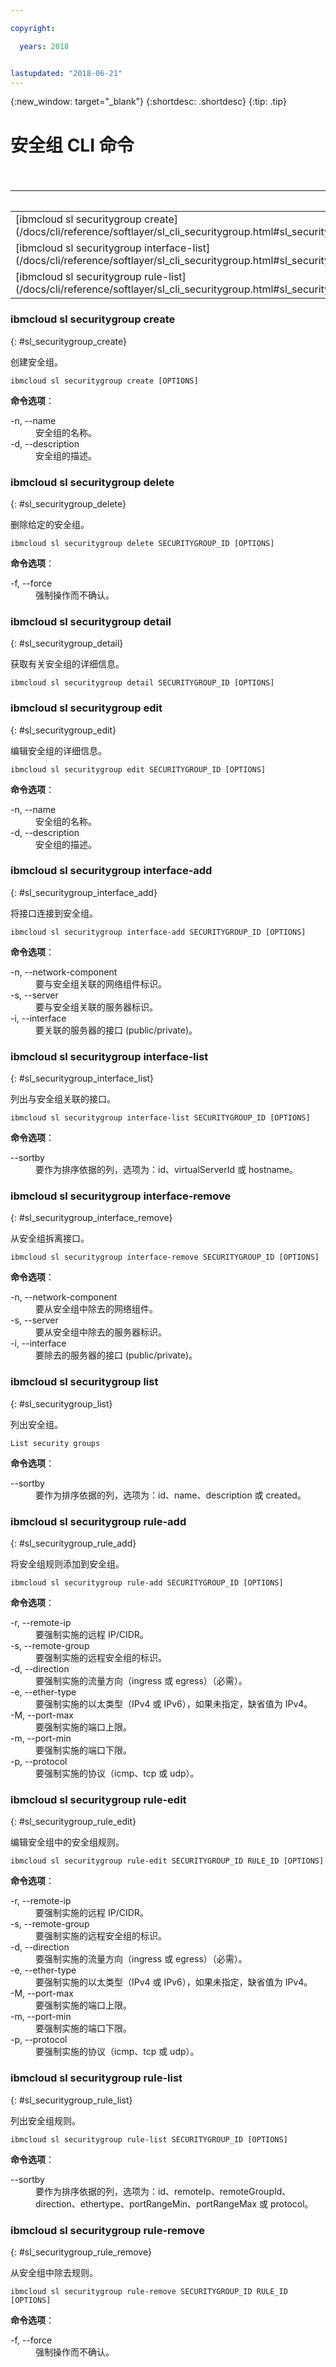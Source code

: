 ```yaml
---

copyright:

  years: 2018


lastupdated: "2018-06-21"
---
```


{:new_window: target="_blank"}
{:shortdesc: .shortdesc}
{:tip: .tip}

# 安全组 CLI 命令

<table summary="按字母顺序排序的常规 {{site.data.keyword.BluSoftlayer_notm}} 基础架构命令（命令带有可获取命令更多信息的链接）">
<caption>表 1. {{site.data.keyword.BluSoftlayer_notm}} 基础架构安全组命令</caption>
 <thead>
 <th colspan="5">{{site.data.keyword.BluSoftlayer_notm}} 基础架构安全组命令</th>
 </thead>
 <tbody>
 <tr>
  <td>[ibmcloud sl securitygroup create](/docs/cli/reference/softlayer/sl_cli_securitygroup.html#sl_securitygroup_create)</td>
  <td>[ibmcloud sl securitygroup delete](/docs/cli/reference/softlayer/sl_cli_securitygroup.html#sl_securitygroup_delete)</td>
  <td>[ibmcloud sl securitygroup detail](/docs/cli/reference/softlayer/sl_cli_securitygroup.html#sl_securitygroup_detail)</td>
  <td>[ibmcloud sl securitygroup edit](/docs/cli/reference/softlayer/sl_cli_securitygroup.html#sl_securitygroup_edit)</td>   
  <td>[ibmcloud sl securitygroup interface-add](/docs/cli/reference/softlayer/sl_cli_securitygroup.html#sl_securitygroup_interface_add)</td>
 </tr>
 <tr>
  <td>[ibmcloud sl securitygroup interface-list](/docs/cli/reference/softlayer/sl_cli_securitygroup.html#sl_securitygroup_interace_list)</td>
  <td>[ibmcloud sl securitygroup interface-remove](/docs/cli/reference/softlayer/sl_cli_securitygroup.html#sl_securitygroup_interface_remove)</td>
  <td>[ibmcloud sl securitygroup list](/docs/cli/reference/softlayer/sl_cli_securitygroup.html#sl_securitygroup_list)</td>
  <td>[ibmcloud sl securitygroup rule-add](/docs/cli/reference/softlayer/sl_cli_securitygroup.html#sl_securitygroup_rule_add)</td>
  <td>[ibmcloud sl securitygroup rule-edit](/docs/cli/reference/softlayer/sl_cli_securitygroup.html#sl_securitygroup_rule_edit)</td>
 </tr>
 <tr>
  <td>[ibmcloud sl securitygroup rule-list](/docs/cli/reference/softlayer/sl_cli_securitygroup.html#sl_securitygroup_rule_list)</td>
  <td>[ibmcloud sl securitygroup rule-remove](/docs/cli/reference/softlayer/sl_cli_securitygroup.html#sl_securitygroup_rule_remove)</td>
 </tr>
   </tbody>
 </table>
 
 ### ibmcloud sl securitygroup create
{: #sl_securitygroup_create}

创建安全组。
```
ibmcloud sl securitygroup create [OPTIONS]
```

<strong>命令选项</strong>：
<dl>
<dt>-n, --name</dt>
<dd>安全组的名称。</dd>
<dt>-d, --description</dt>
<dd>安全组的描述。</dd>
</dl>

### ibmcloud sl securitygroup delete
{: #sl_securitygroup_delete}

删除给定的安全组。
```
ibmcloud sl securitygroup delete SECURITYGROUP_ID [OPTIONS]
```

<strong>命令选项</strong>：
<dl>
<dt>-f, --force</dt>
<dd>强制操作而不确认。</dd>
</dl>

### ibmcloud sl securitygroup detail
{: #sl_securitygroup_detail}

获取有关安全组的详细信息。
```
ibmcloud sl securitygroup detail SECURITYGROUP_ID [OPTIONS]
```

### ibmcloud sl securitygroup edit
{: #sl_securitygroup_edit}

编辑安全组的详细信息。
```
ibmcloud sl securitygroup edit SECURITYGROUP_ID [OPTIONS]
```

<strong>命令选项</strong>：
<dl>
<dt>-n, --name</dt>
<dd>安全组的名称。</dd>
<dt>-d, --description</dt>
<dd>安全组的描述。</dd>
</dl>

### ibmcloud sl securitygroup interface-add
{: #sl_securitygroup_interface_add}

将接口连接到安全组。
```
ibmcloud sl securitygroup interface-add SECURITYGROUP_ID [OPTIONS]
```

<strong>命令选项</strong>：
<dl>
<dt>-n, --network-component</dt>
<dd>要与安全组关联的网络组件标识。</dd>
<dt>-s, --server</dt>
<dd>要与安全组关联的服务器标识。</dd>
<dt>-i, --interface</dt>
<dd>要关联的服务器的接口 (public/private)。</dd>
</dl>

### ibmcloud sl securitygroup interface-list
{: #sl_securitygroup_interface_list}

列出与安全组关联的接口。
```
ibmcloud sl securitygroup interface-list SECURITYGROUP_ID [OPTIONS]
```

<strong>命令选项</strong>：
<dl>
<dt>--sortby</dt>
<dd>要作为排序依据的列，选项为：id、virtualServerId 或 hostname。</dd>
</dl>

### ibmcloud sl securitygroup interface-remove
{: #sl_securitygroup_interface_remove}

从安全组拆离接口。
```
ibmcloud sl securitygroup interface-remove SECURITYGROUP_ID [OPTIONS]
```

<strong>命令选项</strong>：
<dl>
<dt>-n, --network-component</dt>
<dd>要从安全组中除去的网络组件。</dd>
<dt>-s, --server</dt>
<dd>要从安全组中除去的服务器标识。</dd>
<dt>-i, --interface</dt>
<dd>要除去的服务器的接口 (public/private)。</dd>
</dl>

### ibmcloud sl securitygroup list
{: #sl_securitygroup_list}

列出安全组。
```
List security groups
```

<strong>命令选项</strong>：
<dl>
<dt>--sortby</dt>
<dd>要作为排序依据的列，选项为：id、name、description 或 created。</dd>
</dl>

### ibmcloud sl securitygroup rule-add
{: #sl_securitygroup_rule_add}

将安全组规则添加到安全组。
```
ibmcloud sl securitygroup rule-add SECURITYGROUP_ID [OPTIONS]
```

<strong>命令选项</strong>：
<dl>
<dt>-r, --remote-ip</dt>
<dd>要强制实施的远程 IP/CIDR。</dd>
<dt>-s, --remote-group</dt>
<dd>要强制实施的远程安全组的标识。</dd>
<dt>-d, --direction</dt>
<dd>要强制实施的流量方向（ingress 或 egress）（必需）。</dd>
<dt>-e, --ether-type</dt>
<dd>要强制实施的以太类型（IPv4 或 IPv6），如果未指定，缺省值为 IPv4。</dd>
<dt>-M, --port-max</dt>
<dd>要强制实施的端口上限。</dd>
<dt>-m, --port-min</dt>
<dd>要强制实施的端口下限。</dd>
<dt>-p, --protocol</dt>
<dd>要强制实施的协议（icmp、tcp 或 udp）。</dd>
</dl>

### ibmcloud sl securitygroup rule-edit
{: #sl_securitygroup_rule_edit}

编辑安全组中的安全组规则。
```
ibmcloud sl securitygroup rule-edit SECURITYGROUP_ID RULE_ID [OPTIONS]
```

<strong>命令选项</strong>：
<dl>
<dt>-r, --remote-ip</dt>
<dd>要强制实施的远程 IP/CIDR。</dd>
<dt>-s, --remote-group</dt>
<dd>要强制实施的远程安全组的标识。</dd>
<dt>-d, --direction</dt>
<dd>要强制实施的流量方向（ingress 或 egress）（必需）。</dd>
<dt>-e, --ether-type</dt>
<dd>要强制实施的以太类型（IPv4 或 IPv6），如果未指定，缺省值为 IPv4。</dd>
<dt>-M, --port-max</dt>
<dd>要强制实施的端口上限。</dd>
<dt>-m, --port-min</dt>
<dd>要强制实施的端口下限。</dd>
<dt>-p, --protocol</dt>
<dd>要强制实施的协议（icmp、tcp 或 udp）。</dd>
</dl>

### ibmcloud sl securitygroup rule-list
{: #sl_securitygroup_rule_list}

列出安全组规则。
```
ibmcloud sl securitygroup rule-list SECURITYGROUP_ID [OPTIONS]
```

<strong>命令选项</strong>：
<dl>
<dt>--sortby</dt>
<dd>要作为排序依据的列，选项为：id、remoteIp、remoteGroupId、direction、ethertype、portRangeMin、portRangeMax 或 protocol。</dd>
</dl>

### ibmcloud sl securitygroup rule-remove
{: #sl_securitygroup_rule_remove}

从安全组中除去规则。
```
ibmcloud sl securitygroup rule-remove SECURITYGROUP_ID RULE_ID [OPTIONS]
```

<strong>命令选项</strong>：
<dl>
<dt>-f, --force</dt>
<dd>强制操作而不确认。</dd>
</dl>
